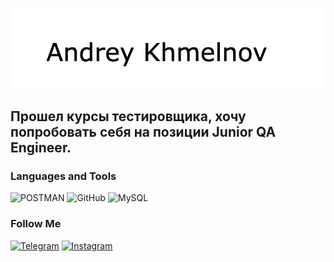 ![Header](https://github.com/hollyroll/hollyroll/blob/main/assets/Resume.png)

## Прошел курсы тестировщика, хочу попробовать себя на позиции Junior QA Engineer.

### Languages and Tools
![POSTMAN](https://img.shields.io/badge/POSTMAN-orange)
![GitHub](https://img.shields.io/badge/GitHub-grey)
![MySQL](https://img.shields.io/badge/MySQL-blue)

### Follow Me
[![Telegram](https://img.shields.io/badge/TELEGRAM-blue)](https://t.me/hollyroll25)
[![Instagram](https://img.shields.io/badge/Instagram-pink)](https://www.instagram.com/hollyroll25?igsh=ZnYwcHRneHR2ZGph&utm_source=qr)